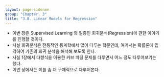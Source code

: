 ```yaml
---
layout: page-sidenav
group: "Chapter. 3"
title: "3.0. Linear Models for Regression"
---
```

- 이번 장은 Supervised Learning 의 일종인 회귀분석(Regression)에 관한 이야기를 진행할 것이다.
- 사실 회귀분석은 전통적인 통계학에서 많이 다루는 학문인데, 여기서는 확률론에 입각하여 기존의 회귀 분석을 해석해 보도록 한다.
- 사실 1장에서 다항식을 이용한 커브 피팅 문제를 다루면서 어느 정도 다루어보기는 했다.
- 이번 장에서는 이를 좀 더 구체적으로 다루어본다. 

